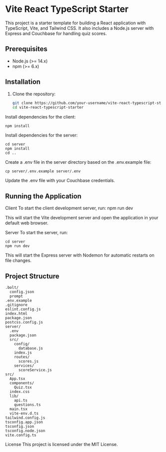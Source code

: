 # Vite React TypeScript Starter

This project is a starter template for building a React application with TypeScript, Vite, and Tailwind CSS. It also includes a Node.js server with Express and Couchbase for handling quiz scores.

## Prerequisites

- Node.js (>= 14.x)
- npm (>= 6.x)

## Installation

1. Clone the repository:

   ```sh
   git clone https://github.com/your-username/vite-react-typescript-starter.git
   cd vite-react-typescript-starter


Install dependencies for the client:

```
npm install
```

Install dependencies for the server:

```
cd server
npm install
cd ..
```

Create a .env file in the server directory based on the .env.example file:

```
cp server/.env.example server/.env
```

Update the .env file with your Couchbase credentials.

## Running the Application
Client
To start the client development server, run: npm run dev

This will start the Vite development server and open the application in your default web browser.

Server
To start the server, run:

```
cd server
npm run dev
```
This will start the Express server with Nodemon for automatic restarts on file changes.


## Project Structure

```
.bolt/
  config.json
  prompt
.env.example
.gitignore
eslint.config.js
index.html
package.json
postcss.config.js
server/
  .env
  package.json
  src/
    config/
      database.js
    index.js
    routes/
      scores.js
    services/
      scoreService.js
src/
  App.tsx
  components/
    Quiz.tsx
  index.css
  lib/
    api.ts
    questions.ts
  main.tsx
  vite-env.d.ts
tailwind.config.js
tsconfig.app.json
tsconfig.json
tsconfig.node.json
vite.config.ts
```

License
This project is licensed under the MIT License.